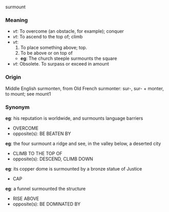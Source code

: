 surmount
### Meaning
+ _vt_: To overcome (an obstacle, for example); conquer
+ _vt_: To ascend to the top of; climb
+ _vt_:
   1. To place something above; top.
   2. To be above or on top of
    + __eg__: The church steeple surmounts the square
+ _vt_: Obsolete. To surpass or exceed in amount

### Origin

Middle English surmonten, from Old French surmonter: sur-, sur- + monter, to mount; see mount1

### Synonym

__eg__: his reputation is worldwide, and surmounts language barriers

+ OVERCOME
+ opposite(s): BE BEATEN BY

__eg__: the four surmount a ridge and see, in the valley below, a deserted city

+ CLIMB TO THE TOP OF
+ opposite(s): DESCEND, CLIMB DOWN

__eg__: its copper dome is surmounted by a bronze statue of Justice

+ CAP

__eg__: a funnel surmounted the structure

+ RISE ABOVE
+ opposite(s): BE DOMINATED BY


